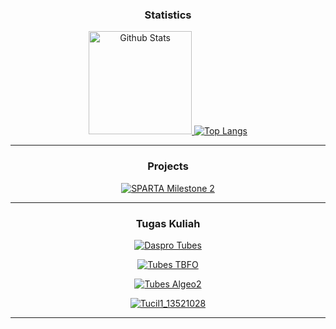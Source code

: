 <div align="center">
  <h3>Statistics</h3>
  <a href="https://github.com/zulfiansyah404/">
    <img src="https://github-readme-stats.vercel.app/api?username=zulfiansyah404&hide=issues&show_icons=true&theme=vision-friendly-dark&include_all_commits=true&custom_title=Github+Stats" alt="Github Stats" height=165/>
    <img src="https://github-readme-stats.vercel.app/api/top-langs/?username=zulfiansyah404&langs_count=5&layout=compact&theme=vision-friendly-dark" alt="Top Langs"/>
  </a>

---
  <h3>Projects</h3>


[![SPARTA Milestone 2](https://github-readme-stats.vercel.app/api/pin/?username=zulfiansyah404&theme=vision-friendly-dark&repo=Milestone02_K06)](https://github.com/zulfiansyah404/Milestone02_K06)

---
  <h3>Tugas Kuliah</h3>
  
[![Daspro Tubes](https://github-readme-stats.vercel.app/api/pin/?username=zulfiansyah404&theme=vision-friendly-dark&repo=tugas-besar-kelompok-2-k12)](https://github.com/zulfiansyah404/tugas-besar-kelompok-2-k12)

[![Tubes TBFO](https://github-readme-stats.vercel.app/api/pin/?username=zulfiansyah404&theme=vision-friendly-dark&repo=TBFO-SANTUY)](https://github.com/zulfiansyah404/TBFO-SANTUY)

[![Tubes Algeo2](https://github-readme-stats.vercel.app/api/pin/?username=zulfiansyah404&theme=vision-friendly-dark&repo=Algeo02-21011)](https://github.com/zulfiansyah404/Algeo02-21011)

[![Tucil1_13521028](https://github-readme-stats.vercel.app/api/pin/?username=zulfiansyah404&theme=vision-friendly-dark&repo=Tucil1_13521028)](https://github.com/zulfiansyah404/Tucil1_13521028)
  
---
